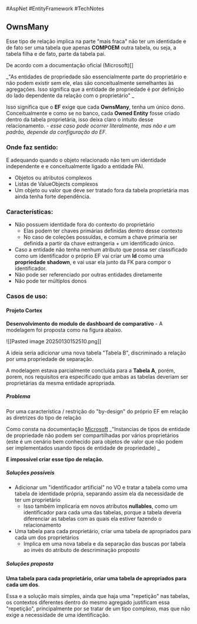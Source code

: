 #AspNet #EntityFramework #TechNotes

## OwnsMany

Esse tipo de relação implica na parte "mais fraca" não ter um identidade e de fato ser uma tabela que apenas **COMPOEM** outra tabela, ou seja, a tabela filha e de fato, parte da tabela pai.

De acordo com a documentação oficial (Microsoft)[]

_"As entidades de propriedade são essencialmente parte do proprietário e não podem existir sem ele, elas são conceitualmente semelhantes às agregações. Isso significa que a entidade de propriedade é por definição do lado dependente da relação com o proprietário" _

Isso significa que o **EF** exige que cada **OwnsMany**, tenha um único dono. Conceitualmente e como se no banco, cada **Owned Entity** fosse criado dentro da tabela proprietária, isso deixa claro o intuito desse relacionamento.  - _esse caso pode ocorrer literalmente, mas não e um padrão, depende da configuração do EF._
### Onde faz sentido:

E adequando quando o objeto relacionado não tem um identidade independente e e conceitualmente ligado a entidade PAI.

- Objetos ou atributos complexos
- Listas de ValueObjects complexos
- Um objeto ou valor que deve ser tratado fora da tabela proprietária mas ainda tenha forte dependência. 

### Características:

- Não possuem identidade fora do contexto do proprietário 
	- Elas podem ter chaves primárias definidas dentro desse contexto
	- No caso de coleções possuídas, e comum a chave primaria ser definida a partir da chave estrangeria + um identificado único. 
- Caso a entidade não tenha nenhum atributo que possa ser classificado como um identificador o próprio EF vai criar um **Id** como uma **propriedade shadown**, e vai usar ela junto da FK para compor o identificador. 
- Não pode ser referenciado por outras entidades diretamente
- Não pode ter múltiplos donos 

### Casos de uso:
#### Projeto Cortex

**Desenvolvimento do modulo de dashboard de comparativo** - A modelagem foi proposta como na figura abaixo.

![[Pasted image 20250130152510.png]]

A ideia seria adicionar uma nova tabela "Tabela B", discriminado a relação por uma propriedade de separação.

A modelagem estava parcialmente concluída para a **Tabela A**, porém, porem, nos requisitos era especificado que ambas as tabelas deveriam ser proprietárias da mesma entidade apropriada.

##### **Problema**

Por uma característica / restrição do "by-design" do próprio EF em relação as diretrizes do tipo de relação

Como consta na documentação [Microsoft](https://learn.microsoft.com/pt-br/ef/core/modeling/owned-entities?utm_source=chatgpt.com#limitations)
_"Instancias de tipos de entidade de propriedade não podem ser compartilhadas por vários proprietários (este é um cenário bem conhecido para objetos de valor que não podem ser implementados usando tipos de entidade de propriedade) _

**E impossível criar esse tipo de relação.**
##### **Soluções possíveis**

- Adicionar um "identificador artificial" no VO e tratar a tabela como uma tabela de identidade própria, separando assim ela da necessidade de ter um proprietário
	- Isso também implicaria em novos atributos **nullables**, como um identificador para cada uma das tabelas, porque a tabela deveria diferenciar as tabelas com as quais ela estiver fazendo o relacionamento 
- Uma tabela para cada proprietário, criar uma tabela de apropriados para cada um dos proprietários 
	- Implica em uma nova tabela e da separação das buscas por tabela ao invés do atributo de descriminação proposto 
##### **Soluções proposta**

**Uma tabela para cada proprietário, criar uma tabela de apropriados para cada um dos**.

Essa e a solução mais simples, ainda que haja uma "repetição" nas tabelas, os contextos diferentes dentro do mesmo agregado justificam essa "repetição", principalmente por se tratar de um tipo complexo, mas que não exige a necessidade de uma identificação. 

